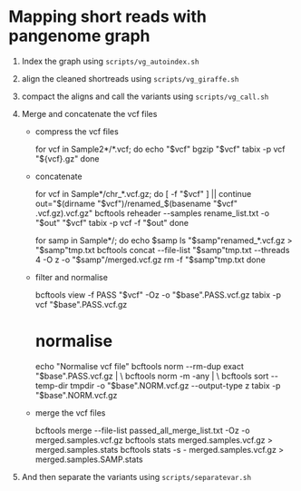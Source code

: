 # Mapping short reads with pangenome graph

1. Index the graph using `scripts/vg_autoindex.sh`
2. align the cleaned shortreads using `scripts/vg_giraffe.sh`
3. compact the aligns and call the variants using `scripts/vg_call.sh`
4. Merge and concatenate the vcf files
    - compress the vcf files

        for vcf in Sample2*/*.vcf; do
            echo "$vcf"
            bgzip "$vcf"
            tabix -p vcf "${vcf}.gz"
        done
    
    - concatenate

        for vcf in Sample*/chr_*.vcf.gz; do
            [ -f "$vcf" ] || continue
            out="$(dirname "$vcf")/renamed_$(basename "$vcf" .vcf.gz).vcf.gz"
            bcftools reheader --samples rename_list.txt -o "$out" "$vcf"
            tabix -p vcf -f "$out"
        done

        for samp in Sample*/; do
            echo $samp
            ls "$samp"renamed_*.vcf.gz > "$samp"tmp.txt
            bcftools concat --file-list "$samp"tmp.txt --threads 4 -O z -o "$samp"/merged.vcf.gz
            rm -f "$samp"tmp.txt
        done

    - filter and normalise

        bcftools view -f PASS "$vcf" -Oz -o "$base".PASS.vcf.gz
        tabix -p vcf "$base".PASS.vcf.gz

        # normalise
        echo "Normalise vcf file"
        bcftools norm --rm-dup exact "$base".PASS.vcf.gz | \
        bcftools norm -m -any | \
        bcftools sort --temp-dir tmpdir -o "$base".NORM.vcf.gz --output-type z
        tabix -p "$base".NORM.vcf.gz

    - merge the vcf files

        bcftools merge --file-list passed_all_merge_list.txt -Oz -o merged.samples.vcf.gz
        bcftools stats merged.samples.vcf.gz > merged.samples.stats
        bcftools stats -s - merged.samples.vcf.gz > merged.samples.SAMP.stats

5. And then separate the variants using `scripts/separatevar.sh`